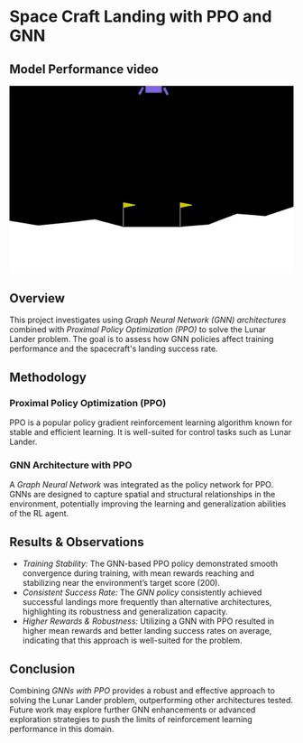 # Space Craft Landing with PPO and GNN

## Model Performance video


![Space craft Demo](./Space_Craft_Landing_Using_GNN_Policy.gif)

## Overview
This project investigates using *Graph Neural Network (GNN) architectures* combined with *Proximal Policy Optimization (PPO)* to solve the Lunar Lander problem. The goal is to assess how GNN policies affect training performance and the spacecraft's landing success rate.

## Methodology

### Proximal Policy Optimization (PPO)
PPO is a popular policy gradient reinforcement learning algorithm known for stable and efficient learning. It is well-suited for control tasks such as Lunar Lander.

### GNN Architecture with PPO
A *Graph Neural Network* was integrated as the policy network for PPO. GNNs are designed to capture spatial and structural relationships in the environment, potentially improving the learning and generalization abilities of the RL agent.

## Results & Observations

- *Training Stability:* The GNN-based PPO policy demonstrated smooth convergence during training, with mean rewards reaching and stabilizing near the environment’s target score (200).
- *Consistent Success Rate:* The *GNN policy* consistently achieved successful landings more frequently than alternative architectures, highlighting its robustness and generalization capacity.
- *Higher Rewards & Robustness:* Utilizing a GNN with PPO resulted in higher mean rewards and better landing success rates on average, indicating that this approach is well-suited for the problem.

## Conclusion

Combining *GNNs with PPO* provides a robust and effective approach to solving the Lunar Lander problem, outperforming other architectures tested. Future work may explore further GNN enhancements or advanced exploration strategies to push the limits of reinforcement learning performance in this domain.
